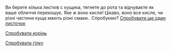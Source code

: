 Ви берете кілька листків с кущика, тягнете до рота та відчуваєте як ваше обличчя перекошує. 
Яке ж воно кисле! Цікаво, воно все кисле, чи різні частини куща мають різні смаки.. Спробуємо?
[Спробувати ще один листочок](parts/leaf/leaf.md)

[Спробувати корінь](parts/root/root.md)

[Спробувати гілку](parts/branch/branch.md)